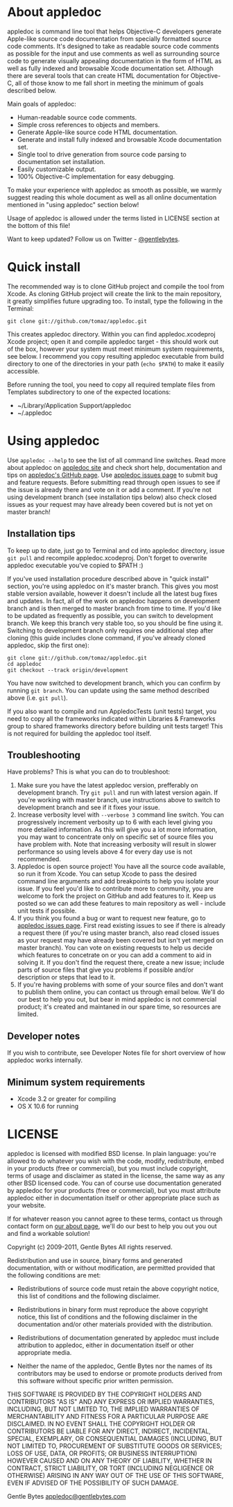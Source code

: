 About appledoc
==============

appledoc is command line tool that helps Objective-C developers generate Apple-like source code documentation from specially formatted source code comments. It's designed to take as readable source code comments as possible for the input and use comments as well as surrounding source code to generate visually appealing documentation in the form of HTML as well as fully indexed and browsable Xcode documentation set. Although there are several tools that can create HTML documentation for Objective-C, all of those know to me fall short in meeting the minimum of goals described below.

Main goals of appledoc:

- Human-readable source code comments.
- Simple cross references to objects and members.
- Generate Apple-like source code HTML documentation.
- Generate and install fully indexed and browsable Xcode documentation set.
- Single tool to drive generation from source code parsing to documentation set installation.
- Easily customizable output.
- 100% Objective-C implementation for easy debugging.

To make your experience with appledoc as smooth as possible, we warmly suggest reading this whole document as well as all online documentation mentioned in "using appledoc" section below!

Usage of appledoc is allowed under the terms listed in LICENSE section at the bottom of this file!

Want to keep updated? Follow us on Twitter - [@gentlebytes](http://twitter.com/gentlebytes).


Quick install
=============

The recommended way is to clone GitHub project and compile the tool from Xcode. As cloning GitHub project will create the link to the main repository, it greatly simplifies future upgrading too. To install, type the following in the Terminal:

	git clone git://github.com/tomaz/appledoc.git

This creates appledoc directory. Within you can find appledoc.xcodeproj Xcode project; open it and compile appledoc target - this should work out of the box, however your system must meet minimum system requirements, see below. I recommend you copy resulting appledoc executable from build directory to one of the directories in your path (`echo $PATH`) to make it easily accessible.

Before running the tool, you need to copy all required template files from Templates subdirectory to one of the expected locations:

- ~/Library/Application Support/appledoc
- ~/.appledoc


Using appledoc
==============

Use `appledoc --help` to see the list of all command line switches. Read more about appledoc on [appledoc site](http://appledoc.gentlebytes.com) and check short help, documentation and tips on [appledoc's GitHub page](http://tomaz.github.com/appledoc/). Use [appledoc issues page](https://github.com/tomaz/appledoc/issues) to submit bug and feature requests. Before submitting read through open issues to see if the issue is already there and vote on it or add a comment. If you're not using development branch (see installation tips below) also check closed issues as your request may have already been covered but is not yet on master branch!

Installation tips
-----------------

To keep up to date, just go to Terminal and cd into appledoc directory, issue `git pull` and recompile appledoc.xcodeproj. Don't forget to overwrite appledoc executable you've copied to $PATH :)

If you've used installation procedure described above in "quick install" section, you're using appledoc on it's master branch. This gives you most stable version available, however it doesn't include all the latest bug fixes and updates. In fact, all of the work on appledoc happens on development branch and is then merged to master branch from time to time. If you'd like to be updated as frequently as possible, you can switch to development branch. We keep this branch very stable too, so you should be fine using it. Switching to development branch only requires one additional step after cloning (this guide includes clone command, if you've already cloned appledoc, skip the first one):

	git clone git://github.com/tomaz/appledoc.git
	cd appledoc
	git checkout --track origin/development

You have now switched to development branch, which you can confirm by running `git branch`. You can update using the same method described above (i.e. `git pull`).

If you also want to compile and run AppledocTests (unit tests) target, you need to copy all the frameworks indicated within Libraries & Frameworks group to shared frameworks directory before building unit tests target! This is not required for building the appledoc tool itself.

Troubleshooting
---------------

Have problems? This is what you can do to troubleshoot:

1. Make sure you have the latest appledoc version, prefferably on development branch. Try `git pull` and run with latest version again. If you're working with master branch, use instructions above to switch to development branch and see if it fixes your issue.
2. Increase verbosity level with `--verbose 3` command line switch. You can progressively increment verbosity up to 6 with each level giving you more detailed information. As this will give you a lot more information, you may want to concentrate only on specific set of source files you have problem with. Note that increasing verbosity will result in slower performance so using levels above 4 for every day use is not recommended.
3. Appledoc is open source project! You have all the source code available, so run it from Xcode. You can setup Xcode to pass the desired command line arguments and add breakpoints to help you isolate your issue. If you feel you'd like to contribute more to community, you are welcome to fork the project on GitHub and add features to it. Keep us posted so we can add these features to main repository as well - include unit tests if possible.
4. If you think you found a bug or want to request new feature, go to [appledoc issues page](https://github.com/tomaz/appledoc/issues). First read existing issues to see if there is already a request there (if you're using master branch, also read closed issues as your request may have already been covered but isn't yet merged on master branch). You can vote on existing requests to help us decide which features to concetrate on or you can add a comment to aid in solving it. If you don't find the request there, create a new issue; include parts of source files that give you problems if possible and/or description or steps that lead to it.
5. If you're having problems with some of your source files and don't want to publish them online, you can contact us through email below. We'll do our best to help you out, but bear in mind appledoc is not commercial product; it's created and maintaned in our spare time, so resources are limited.

Developer notes
---------------

If you wish to contribute, see Developer Notes file for short overview of how appledoc works internally.


Minimum system requirements
---------------------------

- Xcode 3.2 or greater for compiling
- OS X 10.6 for running


LICENSE
=======

appledoc is licensed with modified BSD license. In plain language: you're allowed to do whatever you wish with the code, modify, redistribute, embed in your products (free or commercial), but you must include copyright, terms of usage and disclaimer as stated in the license, the same way as any other BSD licensed code. You can of course use documentation generated by appledoc for your products (free or commercial), but you must attribute appledoc either in documentation itself or other appropriate place such as your website.

If for whatever reason you cannot agree to these terms, contact us through contact form on [our about page](http://gentlebytes.com/about), we'll do our best to help you out you out and find a workable solution!


Copyright (c) 2009-2011, Gentle Bytes
All rights reserved.

Redistribution and use in source, binary forms and generated documentation, with or without modification, are permitted provided that the following conditions are met:

- Redistributions of source code must retain the above copyright notice, this list of conditions and the following disclaimer.

- Redistributions in binary form must reproduce the above copyright notice, this list of conditions and the following disclaimer in the documentation and/or other materials provided with the distribution.

- Redistributions of documentation generated by appledoc must include attribution to appledoc, either in documentation itself or other appropriate media.

- Neither the name of the appledoc, Gentle Bytes nor the names of its contributors may be used to endorse or promote products derived from this software without specific prior written permission.

THIS SOFTWARE IS PROVIDED BY THE COPYRIGHT HOLDERS AND CONTRIBUTORS "AS IS" AND ANY EXPRESS OR IMPLIED WARRANTIES, INCLUDING, BUT NOT LIMITED TO, THE IMPLIED WARRANTIES OF MERCHANTABILITY AND FITNESS FOR A PARTICULAR PURPOSE ARE DISCLAIMED. IN NO EVENT SHALL THE COPYRIGHT HOLDER OR CONTRIBUTORS BE LIABLE FOR ANY DIRECT, INDIRECT, INCIDENTAL, SPECIAL, EXEMPLARY, OR CONSEQUENTIAL DAMAGES (INCLUDING, BUT NOT LIMITED TO, PROCUREMENT OF SUBSTITUTE GOODS OR SERVICES; LOSS OF USE, DATA, OR PROFITS; OR BUSINESS INTERRUPTION) HOWEVER CAUSED AND ON ANY THEORY OF LIABILITY, WHETHER IN CONTRACT, STRICT LIABILITY, OR TORT (INCLUDING NEGLIGENCE OR OTHERWISE) ARISING IN ANY WAY OUT OF THE USE OF THIS SOFTWARE, EVEN IF ADVISED OF THE POSSIBILITY OF SUCH DAMAGE.

Gentle Bytes appledoc@gentlebytes.com